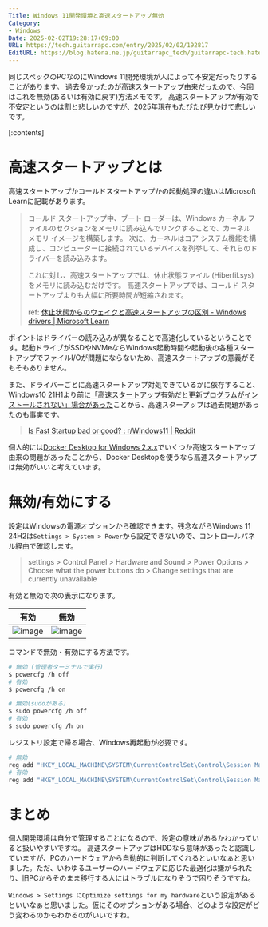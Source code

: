 ```yaml
---
Title: Windows 11開発環境と高速スタートアップ無効
Category:
- Windows
Date: 2025-02-02T19:28:17+09:00
URL: https://tech.guitarrapc.com/entry/2025/02/02/192817
EditURL: https://blog.hatena.ne.jp/guitarrapc_tech/guitarrapc-tech.hatenablog.com/atom/entry/6802418398325357844
---
```


同じスペックのPCなのにWindows 11開発環境が人によって不安定だったりすることがあります。
過去多かったのが高速スタートアップ由来だったので、今回はこれを無効(あるいは有効に戻す)方法メモです。
高速スタートアップが有効で不安定というのは割と悲しいのですが、2025年現在もたびたび見かけて悲しいです。

[:contents]

# 高速スタートアップとは

高速スタートアップかコールドスタートアップかの起動処理の違いはMicrosoft Learnに記載があります。

> コールド スタートアップ中、ブート ローダーは、Windows カーネル ファイルのセクションをメモリに読み込んでリンクすることで、カーネル メモリ イメージを構築します。 次に、カーネルはコア システム機能を構成し、コンピューターに接続されているデバイスを列挙して、それらのドライバーを読み込みます。
>
> これに対し、高速スタートアップでは、休止状態ファイル (Hiberfil.sys) をメモリに読み込むだけです。 高速スタートアップでは、コールド スタートアップよりも大幅に所要時間が短縮されます。
>
> ref: [休止状態からのウェイクと高速スタートアップの区別 - Windows drivers | Microsoft Learn](https://learn.microsoft.com/ja-jp/windows-hardware/drivers/kernel/distinguishing-fast-startup-from-wake-from-hibernation)

ポイントはドライバーの読み込みが異なることで高速化しているということです。起動ドライブがSSDやNVMeならWindows起動時間や起動後の各種スタートアップでファイルI/Oが問題にならないため、高速スタートアップの意義がそもそもありません。

また、ドライバーごとに高速スタートアップ対処できているかに依存すること、Windows10 21H1より前に[「高速スタートアップ有効だと更新プログラムがインストールされない」場合があった](https://learn.microsoft.com/ja-jp/troubleshoot/windows-client/setup-upgrade-and-drivers/updates-not-install-with-fast-startup)ことから、高速スターアップは過去問題があったのも事実です。

> [Is Fast Startup bad or good? : r/Windows11 | Reddit](https://www.reddit.com/r/Windows11/comments/uovyrb/is_fast_startup_bad_or_good/)

個人的には[Docker Desktop for Windows 2.x.x](https://matsuand.github.io/docs.docker.jp.onthefly/desktop/windows/release-notes/2.x/)でいくつか高速スタートアップ由来の問題があったことから、Docker Desktopを使うなら高速スタートアップは無効がいいと考えています。

# 無効/有効にする

設定はWindowsの電源オプションから確認できます。残念ながらWindows 11 24H2は`Settings > System > Power`から設定できないので、コントロールパネル経由で確認します。

> settings > Control Panel > Hardware and Sound > Power Options > Choose what the power buttons do > Change settings that are currently unavailable

有効と無効で次の表示になります。

| 有効 | 無効 |
| --- | --- |
| ![image](https://github.com/user-attachments/assets/542c86f0-a48c-431e-b923-5ac3ea1cdc1f) | ![image](https://github.com/user-attachments/assets/fd6b4db1-88e5-4db3-8877-f6cc87e71216)

コマンドで無効・有効にする方法です。

```sh
# 無効 (管理者ターミナルで実行)
$ powercfg /h off
# 有効
$ powercfg /h on

# 無効(sudoがある)
$ sudo powercfg /h off
# 有効
$ sudo powercfg /h on
```

レジストリ設定で帰る場合、Windows再起動が必要です。

```sh
# 無効
reg add "HKEY_LOCAL_MACHINE\SYSTEM\CurrentControlSet\Control\Session Manager\Power" /v HiberbootEnabled /t reg_dword /d 0 /f
# 有効
reg add "HKEY_LOCAL_MACHINE\SYSTEM\CurrentControlSet\Control\Session Manager\Power" /v HiberbootEnabled /t reg_dword /d 1 /f
```

# まとめ

個人開発環境は自分で管理することになるので、設定の意味があるかわかっていると扱いやすいですね。
高速スタートアップはHDDなら意味があったと認識していますが、PCのハードウェアから自動的に判断してくれるといいなぁと思いました。ただ、いわゆるユーザーのハードウェアに応じた最適化は嫌がられたり、旧PCからそのまま移行する人にはトラブルになりそうで困りそうですね。

`Windows > Settings にOptimize settings for my hardware`という設定があるといいなぁと思いました。仮にそのオプションがある場合、どのような設定がどう変わるのかもわかるのがいいですね。
